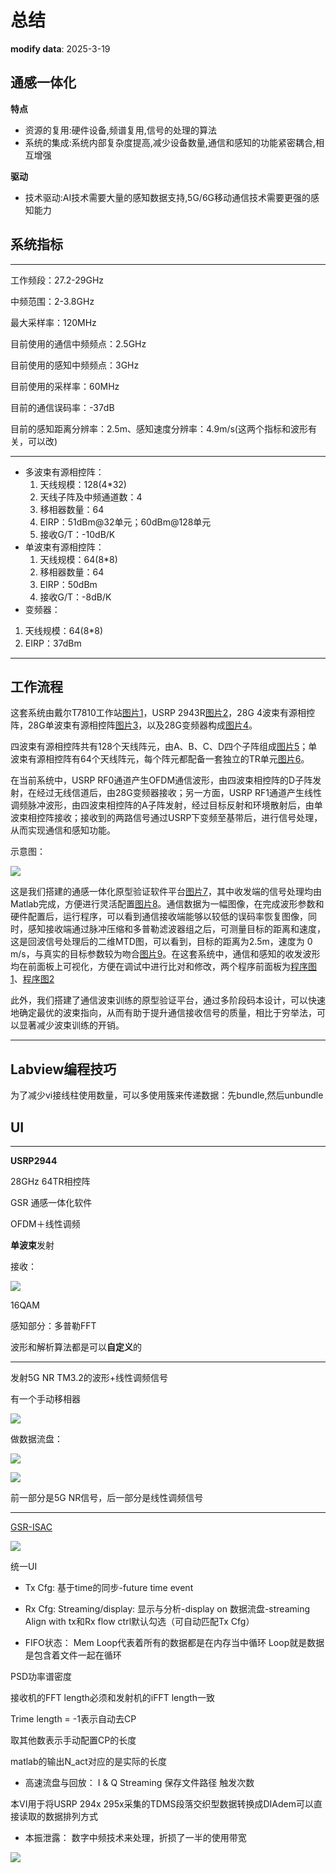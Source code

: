 # 总结
**modify data**: 2025-3-19

## 通感一体化

**特点**
- 资源的复用:硬件设备,频谱复用,信号的处理的算法
- 系统的集成:系统内部复杂度提高,减少设备数量,通信和感知的功能紧密耦合,相互增强

**驱动**
- 技术驱动:AI技术需要大量的感知数据支持,5G/6G移动通信技术需要更强的感知能力

## 系统指标

---

工作频段：27.2-29GHz

中频范围：2-3.8GHz

最大采样率：120MHz

目前使用的通信中频频点：2.5GHz

目前使用的感知中频频点：3GHz

目前使用的采样率：60MHz

目前的通信误码率：-37dB

目前的感知距离分辨率：2.5m、感知速度分辨率：4.9m/s(这两个指标和波形有关，可以改)

---

- 多波束有源相控阵：
  1. 天线规模：128(4*32)
  2. 天线子阵及中频通道数：4
  3. 移相器数量：64
  4. EIRP：51dBm@32单元；60dBm@128单元
  5. 接收G/T：-10dB/K
- 单波束有源相控阵：
  1. 天线规模：64(8*8)
  2. 移相器数量：64
  3. EIRP：50dBm
  4. 接收G/T：-8dB/K
-  变频器：
  1. 天线规模：64(8*8)
  2. EIRP：37dBm

---

## 工作流程

这套系统由戴尔T7810工作站[图片1](./images/图片1.jpg)，USRP 2943R[图片2](./images/图片2.jpg)，28G 4波束有源相控阵，28G单波束有源相控阵[图片3](./images/图片3.jpg)，以及28G变频器构成[图片4](./images/图片4.jpg)。

四波束有源相控阵共有128个天线阵元，由A、B、C、D四个子阵组成[图片5](./images/图片5.jpg)；单波束有源相控阵有64个天线阵元，每个阵元都配备一套独立的TR单元[图片6](./images/图片6.jpg)。

在当前系统中，USRP RF0通道产生OFDM通信波形，由四波束相控阵的D子阵发射，在经过无线信道后，由28G变频器接收；另一方面，USRP RF1通道产生线性调频脉冲波形，由四波束相控阵的A子阵发射，经过目标反射和环境散射后，由单波束相控阵接收；接收到的两路信号通过USRP下变频至基带后，进行信号处理，从而实现通信和感知功能。

示意图：

![](./images/20250226134700.png)

这是我们搭建的通感一体化原型验证软件平台[图片7](./images/图片7.jpg)，其中收发端的信号处理均由Matlab完成，方便进行灵活配置[图片8](./images/图片8.jpg)。通信数据为一幅图像，在完成波形参数和硬件配置后，运行程序，可以看到通信接收端能够以较低的误码率恢复图像，同时，感知接收端通过脉冲压缩和多普勒滤波器组之后，可测量目标的距离和速度，这是回波信号处理后的二维MTD图，可以看到，目标的距离为2.5m，速度为 0 m/s，与真实的目标参数较为吻合[图片9](./images/图片9.jpg)。在这套系统中，通信和感知的收发波形均在前面板上可视化，方便在调试中进行比对和修改，两个程序前面板为[程序图1](./images/程序图1.png)、[程序图2](./images/程序图2.png)

此外，我们搭建了通信波束训练的原型验证平台，通过多阶段码本设计，可以快速地确定最优的波束指向，从而有助于提升通信接收信号的质量，相比于穷举法，可以显著减少波束训练的开销。

---

## Labview编程技巧

为了减少vi接线柱使用数量，可以多使用簇来传递数据：先bundle,然后unbundle

## UI

---

**USRP2944**

28GHz 64TR相控阵

GSR 通感一体化软件

OFDM＋线性调频

**单波束**发射

接收：

![](./images/12e12e.png)

16QAM

感知部分：多普勒FFT

波形和解析算法都是可以**自定义**的

---

发射5G NR TM3.2的波形+线性调频信号

有一个手动移相器

![](./images/未命名图片.png)

做数据流盘：

![](./images/未命名图片1.png)

![](./images/未命名图片2.png)

前一部分是5G NR信号，后一部分是线性调频信号

---

[GSR-ISAC](https://gaustech.org/sdr-software/gsr-isac.html)

![](./images/未命名图片3.png)

统一UI

- Tx Cfg:
            基于time的同步-future time event

- Rx Cfg:
            Streaming/display:
            显示与分析-display on
            数据流盘-streaming
            Align with tx和Rx flow ctrl默认勾选（可自动匹配Tx Cfg）

- FIFO状态：
            Mem Loop代表着所有的数据都是在内存当中循环
            Loop就是数据是包含着文件一起在循环

PSD功率谱密度

接收机的FFT length必须和发射机的iFFT length一致

Trime length = -1表示自动去CP

取其他数表示手动配置CP的长度

matlab的输出N_act对应的是实际的长度

- 高速流盘与回放：
            I & Q Streaming
            保存文件路径
            触发次数

本VI用于将USRP 294x 295x采集的TDMS段落交织型数据转换成DIAdem可以直接读取的数据排列方式

- 本振泄露：
            数字中频技术来处理，折损了一半的使用带宽
             

 ![](./images/12e1das2e.png)
